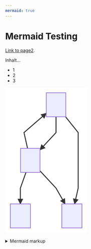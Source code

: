 ```yaml
---
mermaid: true
---
```

# Mermaid Testing

[Link to page2](./page2.md).

Inhalt... 
* 1
* 2
* 3

<!-- generated by mermaid compile action - START -->
![~mermaid diagram 1~](/docs/images/docs_index-md-1.svg)
<details>
  <summary>Mermaid markup</summary>

```mermaid
graph TD;
    A-->B;
    B-->C;
    B-->A;
    A-->D;
    B-->D;
```

</details>
<!-- generated by mermaid compile action - END -->
